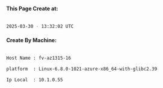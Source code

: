 
   
#### This Page Create at:

```bash

2025-03-30 - 13:32:02 UTC

```

#### Create By Machine:

```bash

Host Name : fv-az1315-16

platform  : Linux-6.8.0-1021-azure-x86_64-with-glibc2.39

Ip Local  : 10.1.0.55

```

